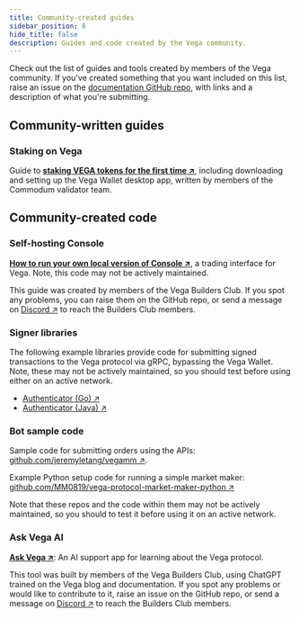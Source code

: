 ```yaml
---
title: Community-created guides
sidebar_position: 8
hide_title: false
description: Guides and code created by the Vega community.
---
```


Check out the list of guides and tools created by members of the Vega community. If you've created something that you want included on this list, raise an issue on the [documentation GitHub repo](https://github.com/vegaprotocol/documentation/issues/new), with links and a description of what you're submitting. 

## Community-written guides
### Staking on Vega
Guide to **[staking VEGA tokens for the first time ↗](https://www.commodum.io/blog/vega-staking-guide-gui/)**, including downloading and setting up the Vega Wallet desktop app, written by members of the Commodum validator team.

## Community-created code 
### Self-hosting Console
**[How to run your own local version of Console ↗](https://github.com/vega-builders-club/selfhosted-vega-console-doc/blob/main/console.md)**, a trading interface for Vega. Note, this code may not be actively maintained. 

This guide was created by members of the Vega Builders Club. If you spot any problems, you can raise them on the GitHub repo, or send a message on [Discord ↗](https://vega.xyz/discord) to reach the Builders Club members.

### Signer libraries 
The following example libraries provide code for submitting signed transactions to the Vega protocol via gRPC, bypassing the Vega Wallet. Note, these may not be actively maintained, so you should test before using either on an active network.

* [Authenticator (Go) ↗](https://github.com/MM0819/vega-protocol-auth-go)
* [Authenticator (Java) ↗](https://github.com/MM0819/vega-protocol-auth-java)

### Bot sample code
Sample code for submitting orders using the APIs: [github.com/jeremyletang/vegamm ↗](https://github.com/jeremyletang/vegamm).

Example Python setup code for running a simple market maker: [github.com/MM0819/vega-protocol-market-maker-python ↗](https://github.com/MM0819/vega-protocol-market-maker-python)

Note that these repos and the code within them may not be actively maintained, so you should to test it before using it on an active network.

### Ask Vega AI
**[Ask Vega ↗](https://github.com/vega-builders-club/askvega-ai)**: An AI support app for learning about the Vega protocol. 

This tool was built by members of the Vega Builders Club, using ChatGPT trained on the Vega blog and documentation. If you spot any problems or would like to contribute to it, raise an issue on the GitHub repo, or send a message on [Discord ↗](https://vega.xyz/discord) to reach the Builders Club members.